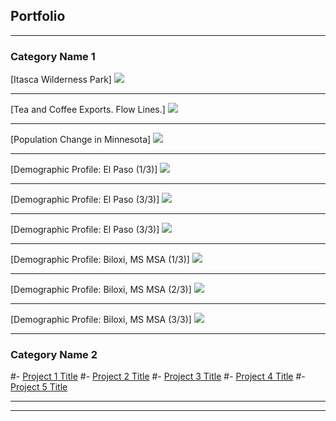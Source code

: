 ## Portfolio

---

### Category Name 1 

[Itasca Wilderness Park]
<img src="images/Itasca_export.png"/>

---
[Tea and Coffee Exports. Flow Lines.]
<img src="images/TeaCoffee3.png"/>

---
[Population Change in Minnesota]
<img src="images/mcbride_ex08_1103.pdf"/>

---
[Demographic Profile: El Paso (1/3)]
<img src="images/hispanic_pop_density_elPaso.jpg"/>


---
[Demographic Profile: El Paso (3/3)]
<img src="images/black_pop_density_elPaso.jpg"/>


---
[Demographic Profile: El Paso (3/3)]
<img src="images/white_pop_density_elPaso.jpg"/>


---
[Demographic Profile: Biloxi, MS MSA (1/3)]
<img src="images/Biloxi_MSA_blockgroups_Biloxi.jpg"/>

---
[Demographic Profile: Biloxi, MS MSA (2/3)]
<img src="images/Biloxi_MSA_blockgroups_Gulfport.jpg"/>

---
[Demographic Profile: Biloxi, MS MSA (3/3)]
<img src="images/Biloxi_MSA_blockgroups_Pascagoula.jpg"/>

---

### Category Name 2

#- [Project 1 Title](http://example.com/)
#- [Project 2 Title](http://example.com/)
#- [Project 3 Title](http://example.com/)
#- [Project 4 Title](http://example.com/)
#- [Project 5 Title](http://example.com/)

---




---
